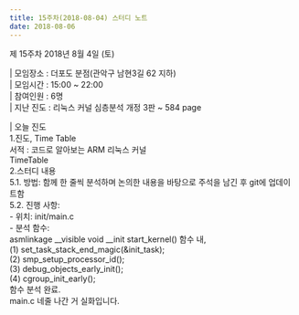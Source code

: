 ```yaml
---
title: 15주차(2018-08-04) 스터디 노트
date: 2018-08-06
---
```


<p>
제 15주차 2018년 8월 4일 (토)
</p><p>
| 모임장소 : 더포도 분점(관악구 남현3길 62 지하)<br>
| 모임시간 : 15:00 ~ 22:00<br>
| 참여인원 : 6명<br>
| 지난 진도 : 리눅스 커널 심층분석 개정 3판 ~ 584 page
</p><p>
| 오늘 진도<br>
1.진도, Time Table<br>
서적 :  코드로 알아보는 ARM 리눅스 커널<br>
TimeTable<br>
2.스터디 내용<br>
5.1. 방법: 함께 한 줄씩 분석하며 논의한 내용을 바탕으로 주석을 남긴 후 git에 업데이트함<br>
5.2. 진행 사항:<br>
 - 위치: init/main.c<br>
 - 분석 함수:<br>
    asmlinkage __visible void __init start_kernel() 함수 내, <br>
     (1) set_task_stack_end_magic(&init_task);<br>
     (2) smp_setup_processor_id();<br>
     (3) debug_objects_early_init();<br>
     (4) cgroup_init_early();<br>
     함수 분석 완료.<br>
     main.c 네줄 나간 거 실화입니다.<br>
 
</p>
